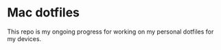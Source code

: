 # Mac dotfiles

This repo is my ongoing progress for working on my personal dotfiles for my devices.
